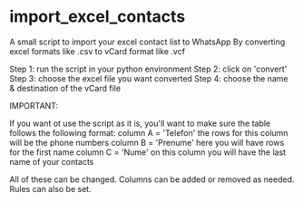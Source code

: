 # import_excel_contacts
A small script to import your excel contact list to WhatsApp
By converting excel formats like .csv to vCard format like .vcf

Step 1: run the script in your python environment
Step 2: click on 'convert'
Step 3: choose the excel file you want converted
Step 4: choose the name & destination of the vCard file

IMPORTANT:

If you want ot use the script as it is, you'll want to make sure the table follows the following format:
column A = 'Telefon' the rows for this column will be the phone numbers
column B = 'Prenume' here you will have rows for the first name
column C = 'Nume' on this column you will have the last name of your contacts

All of these can be changed. Columns can be added or removed as needed. Rules can also be set.
